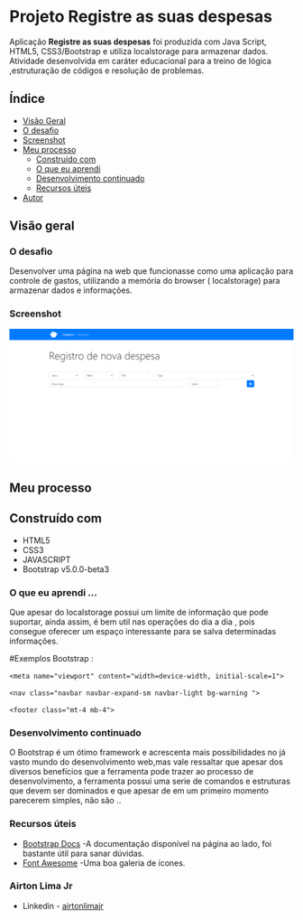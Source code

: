 # Projeto Registre as suas despesas

Aplicação <b>Registre as suas despesas</b> foi produzida com Java Script, HTML5, CSS3/Bootstrap e utiliza localstorage para armazenar dados. Atividade desenvolvida em caráter educacional para a treino de lógica ,estruturação de códigos e resolução de problemas.


## Índice

  - [Visão Geral](#Visão-Geral)
  - [O desafio](#O-desafio)
  - [Screenshot](#screenshot)
- [Meu processo](#Meu-processo)
  - [Construído com](#Construído-com)
  - [O que eu aprendi](#O-que-eu-aprendi)
  - [Desenvolvimento continuado](#desenvolvimento-continuado)
  - [Recursos úteis](#recursos-uteis)
- [Autor](#Autor)



## Visão geral

### O desafio

Desenvolver uma página na web que funcionasse como uma aplicação para controle de gastos, utilizando a memória do browser ( localstorage) para armazenar dados e informações.



### Screenshot

![screenshots da interface da aplicação](https://github.com/airtonlimajr/projetoregistreasuasdespesas/blob/main/sreenshot.png)



## Meu processo

## Construído com

- HTML5
- CSS3
- JAVASCRIPT
- Bootstrap v5.0.0-beta3

### O que eu aprendi ...

Que apesar do localstorage possui um limite de informação que pode suportar, ainda assim, é bem util nas operações do dia a dia , pois consegue oferecer um espaço interessante para se salva determinadas informações.

#Exemplos Bootstrap : 

```
<meta name="viewport" content="width=device-width, initial-scale=1">
```
```
<nav class="navbar navbar-expand-sm navbar-light bg-warning ">

```
```
<footer class="mt-4 mb-4">

```

### Desenvolvimento continuado

O Bootstrap é um ótimo framework e acrescenta mais possibilidades no já vasto mundo do desenvolvimento web,mas vale ressaltar que apesar dos diversos benefícios que a ferramenta pode trazer ao processo de desenvolvimento,
a ferramenta possui uma serie de comandos e estruturas que devem ser dominados e que apesar de em um primeiro momento parecerem simples, não são ..


### Recursos úteis

- [Bootstrap Docs](https://getbootstrap.com/docs/5.0/getting-started/introduction/) -A documentação disponível na página ao lado, foi bastante útil para sanar dúvidas.
- [Font Awesome](https://fontawesome.com/icons?d=gallery&p=2) -Uma boa galeria de ícones. 


### Airton Lima Jr

- Linkedin - [airtonlimajr](https://www.linkedin.com/in/airtonlimajr/)
